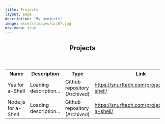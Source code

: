 ```yaml
---
title: Projects
layout: page
description: "My projects"
image: assets/images/pic07.jpg
nav-menu: true
---
```


<!-- Main -->
<div id="main" class="alt">

<!-- One -->
<section id="one">
	<div class="inner">
		<header class="major">
			<h1>Projects</h1>
		</header>

<!-- Content -->

<table class="table table-element">
  <tr>
    <th class="table-element">Name</th>
	<th class="table-element">Description</th>
	<th class="table-element">Type</th>
    <th class="table-element">Link</th>
  </tr>
  <tr>
	<td class="table-element">Yes for a-Shell</td>
	<td class="table-element" id="repo-desc1">Loading description…</td>
    <td class="table-element">Github repository (Archived)</td>
    <td class="table-element"><a href="https://snurftech.com/projects/yes-a-shell/">https://snurftech.com/projects/yes-a-shell/</a></td>
  </tr>
  <tr>
    <td class="table-element">Node.js for a-Shell</td>
	<td class="table-element" id="repo-desc2">Loading description…</td>
    <td class="table-element">Github repository (Archived)</td>
    <td class="table-element"><a href="https://snurftech.com/projects/node.js-a-shell/">https://snurftech.com/projects/node.js-a-shell/</a></td>
  </tr>
</table>

<script>
fetch("https://api.github.com/repos/SnurfTech/yes-a-shell")
  .then(r => r.json())
  .then(data => {
    document.getElementById("repo-desc1").textContent = data.description;
  })
  .catch(() => {
    document.getElementById("repo-desc1").textContent = "Failed to load description.";
  });

fetch("https://api.github.com/repos/SnurfTech/node.js-a-shell")
  .then(r => r.json())
  .then(data => {
    document.getElementById("repo-desc2").textContent = data.description;
  })
  .catch(() => {
    document.getElementById("repo-desc2").textContent = "Failed to load description.";
  });
</script>

</div>
</section>
